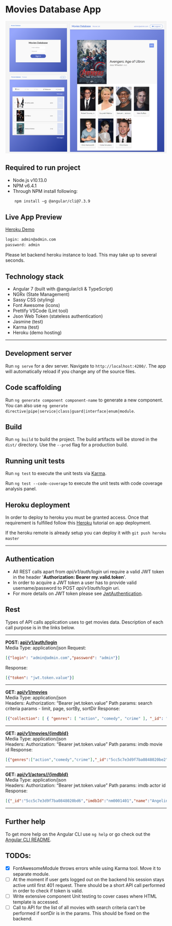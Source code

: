# Movies Database App
![picture alt](./doc/moviesapp.png?raw=true "moviesapp")

## Required to run project
* Node.js v10.13.0
* NPM v6.4.1
* Through NPM install following:
```sh
	npm install –g @angular/cli@7.3.9
```


Live App Preview
----------------------------------------------------------

[Heroku Demo](https://movie-database-app.herokuapp.com/)
```sh
login: admin@admin.com
password: admin
```
Please let backend heroku instance to load. This may take up to several seconds.

## Technology stack
* Angular 7 (built with @angular/cli & TypeScript)
* NGRx (State Management)
* Sassy CSS (styling)
* Font Awesome (icons)
* Prettify VSCode (Lint tool)
* Json Web Token (stateless authentication)
* Jasmine (test)
* Karma (test)
* Heroku (demo hosting)

- - - -

## Development server

Run `ng serve` for a dev server. Navigate to `http://localhost:4200/`. The app will automatically reload if you change any of the source files.

## Code scaffolding

Run `ng generate component component-name` to generate a new component. You can also use `ng generate directive|pipe|service|class|guard|interface|enum|module`.

## Build

Run `ng build` to build the project. The build artifacts will be stored in the `dist/` directory. Use the `--prod` flag for a production build.

## Running unit tests

Run `ng test` to execute the unit tests via [Karma](https://karma-runner.github.io).

Run `ng test --code-coverage` to execute the unit tests with code coverage analysis panel.

## Heroku deployment
In order to deploy to heroku you must be granted access.
Once that requirement is fulfilled follow this [Heroku](https://devcenter.heroku.com/articles/git) tutorial on app deployment.

If the heroku remote is already setup you can deploy it with `git push heroku master`

- - - -

## Authentication
* All REST calls apart from _api/v1/auth/login_ uri require a valid JWT token in the header '__Authorization: Bearer my.valid.token__'.
* In order to acquire a JWT token a user has to provide valid username/password to POST _api/v1/auth/login_ uri.
* For more details on JWT token please see [JwtAuthentication](https://jwt.io/introduction/).


## Rest

Types of API calls application uses to get movies data.
Description of each call purpose is in the links below.

- - - -
__POST: [api/v1/auth/login](https://marblejs.docs.apiary.io/#reference/authorization/login/authorize-user)__  
Media Type: application/json
Request:  
```json
[{"login": "admin@admin.com","password": "admin"}]
```
Response:  
```json
[{"token": "jwt.token.value"}]
```
- - - -
__GET: [api/v1/movies](https://marblejs.docs.apiary.io/#reference/movies/movie-list/get-all-movies)__  
Media Type: application/json  
Headers: Authorization: “Bearer jwt.token.value”
Path params: search criteria params - limit, page, sortBy, sortDir
Response:  
```json
[{"collection": [ { "genres": [ "action", "comedy", "crime" ], "_id": "5cc5c7e3d9f7ba0848020be2", "imdbId": "tt0356910", "title": "Mr. & Mrs. Smith", "director": "Doug Liman", "year": 2005, "metascore": 55, "actors": [ { "imdbId": "nm0000093", "name": "Brad Pitt" }, { "imdbId": "nm0001401", "name": "Angelina Jolie" } ], "posterUrl": "https://marblejs-example.herokuapp.com/api/v1/assets/img/movies/tt0356910.jpg", "__v": 0 }, { "genres": [ "action", "adventure", "sci-fi" ], "_id": "5cc5c7e3d9f7ba0848020be5", "imdbId": "tt1228705", "title": "Iron Man 2", "director": "Jon Favreau", "year": 2010, "metascore": 57, "actors": [ { "imdbId": "nm0000375", "name": "Robert Downey Jr." }, { "imdbId": "nm0000569", "name": "Gwyneth Paltrow" } ], "posterUrl": "https://marblejs-example.herokuapp.com/api/v1/assets/img/movies/tt1228705.jpg", "__v": 0 }, { "genres": [ "action", "adventure", "crime" ], "_id": "5cc5c7e3d9f7ba0848020be3", "imdbId": "tt0988045", "title": "Sherlock Holmes", "director": "Guy Ritchie", "year": 2009, "metascore": 57, "actors": [ { "imdbId": "nm0000375", "name": "Robert Downey Jr." } ], "posterUrl": "https://marblejs-example.herokuapp.com/api/v1/assets/img/movies/tt0988045.jpg", "__v": 0 } ], "total": 11}]
```
- - - -
__GET: [api/v1/movies/{imdbId}](https://marblejs.docs.apiary.io/reference/movies/movie/get-single-movie)__  
Media Type: application/json  
Headers: Authorization: “Bearer jwt.token.value”
Path params: imdb movie id
Response:  
```json
[{"genres":["action","comedy","crime"],"_id":"5cc5c7e3d9f7ba0848020be2","imdbId":"tt0356910","title":"Mr. & Mrs. Smith","director":"Doug Liman","year":2005,"metascore":55,"actors":[{"imdbId":"nm0000093","name":"Brad Pitt"},{"imdbId":"nm0001401","name":"Angelina Jolie"}],"posterUrl":"https://marblejs-example.herokuapp.com/api/v1/assets/img/movies/tt0356910.jpg","__v":0}]
```
- - - -
__GET: [api/v1/actors//{imdbId}](https://marblejs.docs.apiary.io/reference/actors/actor/get-single-actor)__  
Media Type: application/json  
Headers: Authorization: “Bearer jwt.token.value”
Path params: imdb actor id
Response:  
```json
[{"_id":"5cc5c7e3d9f7ba0848020bd6","imdbId":"nm0001401","name":"Angelina Jolie","birthday":"Wed Jun 04 1975 00:00:00 GMT+0000 (Coordinated Universal Time)","country":"USA","gender":"female","photoUrl":"https://marblejs-example.herokuapp.com/api/v1/assets/img/actors/nm0001401.jpg","__v":0}]
```
- - - -

## Further help

To get more help on the Angular CLI use `ng help` or go check out the [Angular CLI README](https://github.com/angular/angular-cli/blob/master/README.md).


## TODOs:
- [x] FontAwesomeModule throws errors while using Karma tool. Move it to separate module.
- [ ] At the moment if user gets logged out on the backend his session stays active until first 401 request. There should be a short API call performed in order to check if token is valid.   
- [ ] Write extensive component Unit testing to cover cases where HTML template is accessed.
- [ ] Call to API for the list of all movies with search criteria can't be performed if sortDir is in the params. This should be fixed on the backend.
